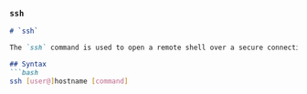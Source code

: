 ### `ssh`
```markdown
# `ssh`

The `ssh` command is used to open a remote shell over a secure connection.

## Syntax
```bash
ssh [user@]hostname [command]
